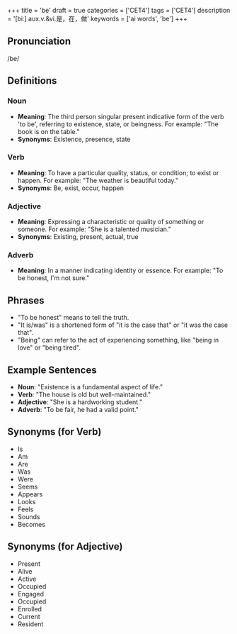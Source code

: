 +++
title = 'be'
draft = true
categories = ['CET4']
tags = ['CET4']
description = '[biː] aux.v.&vi.是，在，做'
keywords = ['ai words', 'be']
+++

## Pronunciation
/be/

## Definitions
### Noun
- **Meaning**: The third person singular present indicative form of the verb 'to be', referring to existence, state, or beingness. For example: "The book is on the table."
- **Synonyms**: Existence, presence, state

### Verb
- **Meaning**: To have a particular quality, status, or condition; to exist or happen. For example: "The weather is beautiful today."
- **Synonyms**: Be, exist, occur, happen

### Adjective
- **Meaning**: Expressing a characteristic or quality of something or someone. For example: "She is a talented musician."
- **Synonyms**: Existing, present, actual, true

### Adverb
- **Meaning**: In a manner indicating identity or essence. For example: "To be honest, I'm not sure."

## Phrases
- "To be honest" means to tell the truth.
- "It is/was" is a shortened form of "it is the case that" or "it was the case that".
- "Being" can refer to the act of experiencing something, like "being in love" or "being tired".

## Example Sentences
- **Noun**: "Existence is a fundamental aspect of life."
- **Verb**: "The house is old but well-maintained."
- **Adjective**: "She is a hardworking student."
- **Adverb**: "To be fair, he had a valid point."

## Synonyms (for Verb)
- Is
- Am
- Are
- Was
- Were
- Seems
- Appears
- Looks
- Feels
- Sounds
- Becomes

## Synonyms (for Adjective)
- Present
- Alive
- Active
- Occupied
- Engaged
- Occupied
- Enrolled
- Current
- Resident
